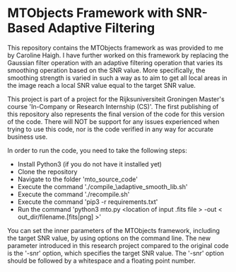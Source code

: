 # MTObjects Framework with SNR-Based Adaptive Filtering

This repository contains the MTObjects framework as was provided to me by Caroline Haigh. I have further worked on this framework by replacing the Gaussian filter operation with an adaptive filtering operation that varies its smoothing operation based on the SNR value. More specifically, the smoothing strength is varied in such a way as to aim to get all local areas in the image reach a local SNR value equal to the target SNR value.

This project is part of a project for the Rijksuniversiteit Groningen Master's course 'In-Company or Research Internship (CS)'. The first publishing of this repository also represents the final version of the code for this version of the code. There will NOT be support for any issues experienced when trying to use this code, nor is the code verified in any way for accurate business use.

In order to run the code, you need to take the following steps:
- Install Python3 (if you do not have it installed yet)
- Clone the repository
- Navigate to the folder 'mto\_source\_code'
- Execute the command './compile_\adaptive\_smooth\_lib.sh'
- Execute the command './recompile.sh'
- Execute the command 'pip3 -r requirements.txt'
- Run the command 'python3 mto.py \<location of input .fits file \> -out \< out_dir/filename.[fits|png] \>'

You can set the inner parameters of the MTObjects framework, including the target SNR value, by using options on the command line. The new parameter introduced in this research project compared to the original code is the '-snr' option, which specifies the target SNR value. The '-snr' option should be followed by a whitespace and a floating point number.
